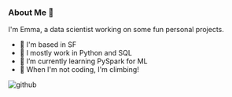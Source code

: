 ### About Me 🫶

<!--
**emmakrentz/emmakrentz** is a ✨ _special_ ✨ repository because its `README.md` (this file) appears on your GitHub profile.
-->
I'm Emma, a data scientist working on some fun personal projects.

- 🌱 I'm based in SF
- 🌱 I mostly work in Python and SQL
- 🌱 I’m currently learning PySpark for ML
- 🌱 When I'm not coding, I'm climbing!

![github](https://img.shields.io/badge/GitHub-000000?style=for-the-badge&logo=GitHub&logoColor=white)
